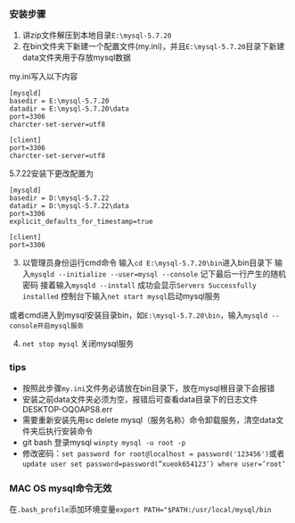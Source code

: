 ### 安装步骤
1. 讲zip文件解压到本地目录`E:\mysql-5.7.20`
2. 在bin文件夹下新建一个配置文件(my.ini)，并且`E:\mysql-5.7.20`目录下新建data文件夹用于存放mysql数据

my.ini写入以下内容

```
[mysqld]
basedir = E:\mysql-5.7.20
datadir = E:\mysql-5.7.20\data
port=3306
charcter-set-server=utf8

[client]
port=3306
charcter-set-server=utf8
```

5.7.22安装下更改配置为

```
[mysqld]
basedir = D:\mysql-5.7.22
datadir = D:\mysql-5.7.22\data
port=3306
explicit_defaults_for_timestamp=true

[client]
port=3306
```

3. 以管理员身份运行cmd命令
输入`cd E:\mysql-5.7.20\bin`进入bin目录下
输入`mysqld --initialize --user=mysql --console`
记下最后一行产生的随机密码
接着输入`mysqld --install`
成功会显示`Servers Successfully installed`
控制台下输入`net start mysql`启动mysql服务

或者cmd进入到mysql安装目录bin，如`E:\mysql-5.7.20\bin`，输入`mysqld --console开启mysql服务`

4. `net stop mysql` 关闭mysql服务

### tips
- 按照此步骤`my.ini`文件务必请放在bin目录下，放在mysql根目录下会报错
- 安装之前data文件夹必须为空，报错后可查看data目录下的日志文件DESKTOP-OQOAPS8.err
- 需要重新安装先用sc delete mysql（服务名称）命令卸载服务，清空data文件夹后执行安装命令
- git bash 登录mysql
`winpty mysql -u root -p`
- 修改密码：`set password for root@localhost = password('123456')`或者
`update user set password=password(”xueok654123″) where user=’root’`

### MAC OS mysql命令无效

在`.bash_profile`添加环境变量`export PATH="$PATH:/usr/local/mysql/bin`